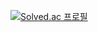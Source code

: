 [![Solved.ac 프로필](http://mazassumnida.wtf/api/v2/generate_badge?boj=rjjbjj)](https://solved.ac/rjjbjj)

<!---
leejiho1996/leejiho1996 is a ✨ special ✨ repository because its `README.md` (this file) appears on your GitHub profile.
You can click the Preview link to take a look at your changes.
--->
